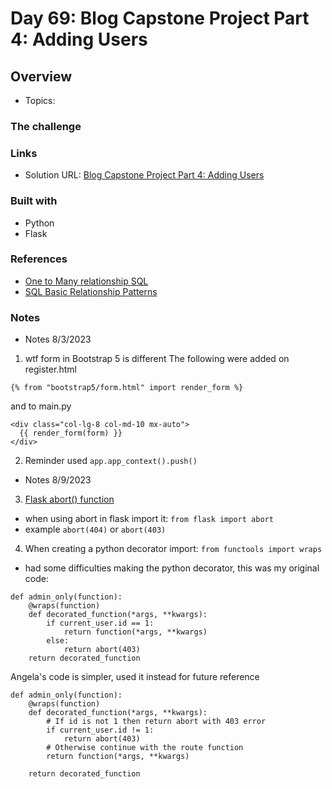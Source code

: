 # Day 69: Blog Capstone Project Part 4: Adding Users

## Overview

- Topics: 

### The challenge

 

### Links

- Solution URL: [Blog Capstone Project Part 4: Adding Users](https://github.com/Mikerniker/100_Days_of_Python/tree/main/Day69)

### Built with

- Python
- Flask


### References

- [One to Many relationship SQL](https://docs.sqlalchemy.org/en/20/orm/basic_relationships.html#one-to-many)
- [SQL Basic Relationship Patterns](https://docs.sqlalchemy.org/en/20/orm/basic_relationships.html)

### Notes
- Notes 8/3/2023
1. wtf form in Bootstrap 5 is different
The following were added on register.html
```
{% from "bootstrap5/form.html" import render_form %}
```
and to main.py
```
<div class="col-lg-8 col-md-10 mx-auto">
  {{ render_form(form) }}
</div>
```
2. Reminder used  ```app.app_context().push()```

- Notes 8/9/2023
3. [Flask abort() function](https://flask.palletsprojects.com/en/2.3.x/api/#flask.abort) 
- when using abort in flask import it: ```from flask import abort```
- example ```abort(404)``` or ```abort(403)```

4. When creating a python decorator import: ```from functools import wraps```
- had some difficulties making the python decorator, this was my original code:
```
def admin_only(function):
    @wraps(function)
    def decorated_function(*args, **kwargs):
        if current_user.id == 1:
            return function(*args, **kwargs)
        else:
            return abort(403)
    return decorated_function
```
Angela's code is simpler, used it instead for future reference
```
def admin_only(function):
    @wraps(function)
    def decorated_function(*args, **kwargs):
        # If id is not 1 then return abort with 403 error
        if current_user.id != 1:
            return abort(403)
        # Otherwise continue with the route function
        return function(*args, **kwargs)

    return decorated_function
```
